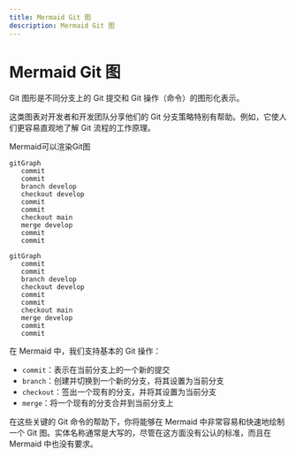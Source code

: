```yaml
---
title: Mermaid Git 图
description: Mermaid Git 图
---
```


# Mermaid Git 图

Git 图形是不同分支上的 Git 提交和 Git 操作（命令）的图形化表示。

这类图表对开发者和开发团队分享他们的 Git 分支策略特别有帮助。例如，它使人们更容易直观地了解 Git 流程的工作原理。

Mermaid可以渲染Git图

```text
gitGraph
   commit
   commit
   branch develop
   checkout develop
   commit
   commit
   checkout main
   merge develop
   commit
   commit
```
```mermaid
gitGraph
   commit
   commit
   branch develop
   checkout develop
   commit
   commit
   checkout main
   merge develop
   commit
   commit
```

在 Mermaid 中，我们支持基本的 Git 操作：
- `commit`：表示在当前分支上的一个新的提交
- `branch`：创建并切换到一个新的分支，将其设置为当前分支
- `checkout`：签出一个现有的分支，并将其设置为当前分支
- `merge`：将一个现有的分支合并到当前分支上

在这些关键的 Git 命令的帮助下，你将能够在 Mermaid 中非常容易和快速地绘制一个 Git 图。实体名称通常是大写的，尽管在这方面没有公认的标准，而且在 Mermaid 中也没有要求。
